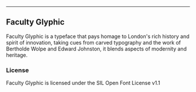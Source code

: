 ----

## Faculty Glyphic

Faculty Glyphic is a typeface that pays homage to London's rich history and spirit of innovation, taking cues from carved typography and the work of Bertholde Wolpe and Edward Johnston, it blends aspects of modernity and heritage. 

### License

Faculty Glyphic is licensed under the SIL Open Font License v1.1
